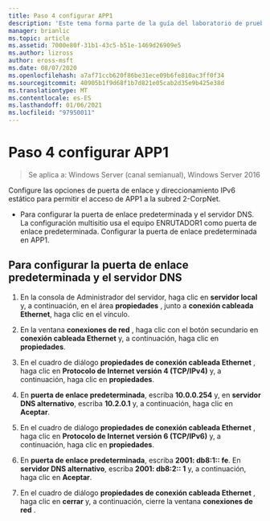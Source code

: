 ```yaml
---
title: Paso 4 configurar APP1
description: 'Este tema forma parte de la guía del laboratorio de pruebas: demostración de una implementación multisitio de DirectAccess para Windows Server 2016'
manager: brianlic
ms.topic: article
ms.assetid: 7000e80f-31b1-43c5-b51e-1469d26909e5
ms.author: lizross
author: eross-msft
ms.date: 08/07/2020
ms.openlocfilehash: a7af71ccb620f86be31ece09b6fe810ac3ff0f34
ms.sourcegitcommit: 40905b1f9d68f1b7d821e05cab2d35e9b425e38d
ms.translationtype: MT
ms.contentlocale: es-ES
ms.lasthandoff: 01/06/2021
ms.locfileid: "97950011"
---
```

# <a name="step-4-configure-app1"></a>Paso 4 configurar APP1

>Se aplica a: Windows Server (canal semianual), Windows Server 2016

Configure las opciones de puerta de enlace y direccionamiento IPv6 estático para permitir el acceso de APP1 a la subred 2-CorpNet.

- Para configurar la puerta de enlace predeterminada y el servidor DNS. La configuración multisitio usa el equipo ENRUTADOR1 como puerta de enlace predeterminada. Configurar la puerta de enlace predeterminada en APP1.

## <a name="to-configure-the-default-gateway-and-dns-server"></a>Para configurar la puerta de enlace predeterminada y el servidor DNS

1.  En la consola de Administrador del servidor, haga clic en **servidor local** y, a continuación, en el área **propiedades** , junto a **conexión cableada Ethernet**, haga clic en el vínculo.

2.  En la ventana **conexiones de red** , haga clic con el botón secundario en **conexión cableada Ethernet** y, a continuación, haga clic en **propiedades**.

3.  En el cuadro de diálogo **propiedades de conexión cableada Ethernet** , haga clic en **Protocolo de Internet versión 4 (TCP/IPv4)** y, a continuación, haga clic en **propiedades**.

4.  En **puerta de enlace predeterminada**, escriba **10.0.0.254** y, en **servidor DNS alternativo**, escriba **10.2.0.1** y, a continuación, haga clic en **Aceptar**.

5.  En el cuadro de diálogo **propiedades de conexión cableada Ethernet** , haga clic en **Protocolo de Internet versión 6 (TCP/IPv6)** y, a continuación, haga clic en **propiedades**.

6.  En **puerta de enlace predeterminada**, escriba **2001: db8:1:: fe**. En **servidor DNS alternativo**, escriba **2001: db8:2:: 1** y, a continuación, haga clic en **Aceptar**.

7.  En el cuadro de diálogo **propiedades de conexión cableada Ethernet** , haga clic en **cerrar** y, a continuación, cierre la ventana **conexiones de red** .



